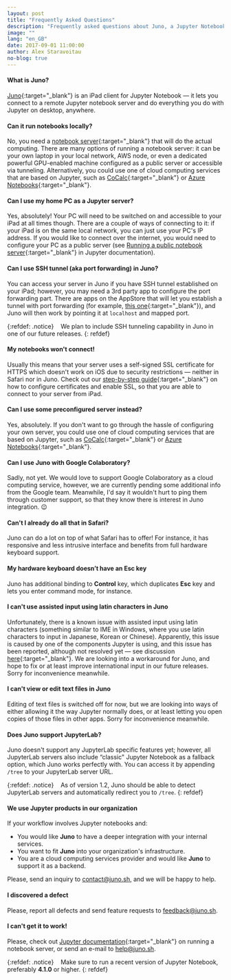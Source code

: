 ```yaml
---
layout: post
title: "Frequently Asked Questions"
description: "Frequently asked questions about Juno, a Jupyter Notebook client for iPad."
image: ""
lang: "en_GB"
date: 2017-09-01 11:00:00
author: Alex Staravoitau
no-blog: true
---
```

#### What is Juno?
[Juno](https://itunes.apple.com/app/juno-jupyter-notebook-client/id1315744137){:target="_blank"} is an iPad client for Jupyter Notebook — it lets you connect to a remote Jupyter notebook server and do everything you do with Jupyter on desktop, anywhere.

#### Can it run notebooks locally?
No, you need a [notebook server](http://jupyter-notebook.readthedocs.io/en/latest/public_server.html){:target="_blank"} that will do the actual computing. There are many options of running a notebook server: it can be your own laptop in your local network, AWS node, or even a dedicated powerful GPU-enabled machine configured as a public server or accessible via tunneling. Alternatively, you could use one of cloud computing services that are based on Jupyter, such as [CoCalc](http://cocalc.com){:target="_blank"} or [Azure Notebooks](https://notebooks.azure.com){:target="_blank"}.

#### Can I use my home PC as a Jupyter server?
Yes, absolutely! Your PC will need to be switched on and accessible to your iPad at all times though. There are a couple of ways of connecting to it: if your iPad is on the same local network, you can just use your PC's IP address. If you would like to connect over the internet, you would need to configure your PC as a public server (see [Running a public notebook server](http://jupyter-notebook.readthedocs.io/en/stable/public_server.html#running-a-public-notebook-server){:target="_blank"} in Jupyter documentation).

#### Can I use SSH tunnel (aka port forwarding) in Juno?
You can access your server in Juno if you have SSH tunnel established on your iPad; however, you may need a 3rd party app to configure the port forwarding part. There are apps on the AppStore that will let you establish a tunnel with port forwarding (for example, [this one](https://itunes.apple.com/app/ssh-tunnel/id1260223542?mt=8){:target="_blank"}), and Juno will then work by pointing it at `localhost` and mapped port.

{:refdef: .notice}
<i class="fa fa-info-circle fa-2x" aria-hidden="true" style="color: #CCCCCC; vertical-align: middle;"></i><span style="display:inline-block; width: 8px;"></span> <span>We plan to include SSH tunneling capability in Juno in one of our future releases.</span>
{: refdef}

#### My notebooks won't connect!
Usually this means that your server uses a self-signed SSL certificate for HTTPS which doesn't work on iOS due to security restrictions — neither in Safari nor in Juno. Check out our [step-by-step guide](/ssl-self-signed-cert){:target="_blank"} on how to configure certificates and enable SSL, so that you are able to connect to your server from iPad.

#### Can I use some preconfigured server instead?
Yes, absolutely. If you don't want to go through the hassle of configuring your own server, you could use one of cloud computing services that are based on Jupyter, such as [CoCalc](http://cocalc.com){:target="_blank"} or [Azure Notebooks](https://notebooks.azure.com){:target="_blank"}.

#### Can I use Juno with Google Colaboratory?
Sadly, not yet. We would love to support Google Colaboratory as a cloud computing service, however, we are currently pending some additional info from the Google team. Meanwhile, I'd say it wouldn't hurt to ping them through customer support, so that they know there is interest in Juno integration. 😉

#### Can't I already do all that in Safari?
Juno can do a lot on top of what Safari has to offer! For instance, it has responsive and less intrusive interface and benefits from full hardware keyboard support.

#### My hardware keyboard doesn’t have an Esc key
Juno has additional binding to **Control** key, which duplicates **Esc** key and lets you enter command mode, for instance.

#### I can't use assisted input using latin characters in Juno
Unfortunately, there is a known issue with assisted input using latin characters (something similar to IME in Windows, where you use latin characters to input in Japanese, Korean or Chinese). Apparently, this issue is caused by one of the components Jupyter is using, and this issue has been reported, although not resolved yet — see discussion [here](https://github.com/codemirror/CodeMirror/issues/3137){:target="_blank"}. We are looking into a workaround for Juno, and hope to fix or at least improve international input in our future releases. Sorry for inconvenience meanwhile. 

#### I can't view or edit text files in Juno
Editing of text files is switched off for now, but we are looking into ways of either allowing it the way Jupyter normally does, or at least letting you open copies of those files in other apps. Sorry for inconvenience meanwhile.

#### Does Juno support JupyterLab?
Juno doesn't support any JupyterLab specific features yet; however, all JupyterLab servers also include “classic" Jupyter Notebook as a fallback option, which Juno works perfectly with. You can access it by appending `/tree` to your JupyterLab server URL. 

{:refdef: .notice}
<i class="fa fa-info-circle fa-2x" aria-hidden="true" style="color: #CCCCCC; vertical-align: middle;"></i><span style="display:inline-block; width: 8px;"></span> <span>As of version 1.2, Juno should be able to detect JupyterLab servers and automatically redirect you to `/tree`.</span>
{: refdef}

#### We use Jupyter products in our organization
If your workflow involves Jupyter notebooks and:
* You would like **Juno** to have a deeper integration with your internal services.
* You want to fit **Juno** into your organization's infrastructure.
* You are a cloud computing services provider and would like **Juno** to support it as a backend.

Please, send an inquiry to [contact@juno.sh](mailto:contact@juno.sh), and we will be happy to help.

#### I discovered a defect
Please, report all defects and send feature requests to [feedback@juno.sh](mailto:feedback@juno.sh).

#### I can't get it to work!
Please, check out [Jupyter documentation](http://jupyter-notebook.readthedocs.io/en/latest/public_server.html){:target="_blank"} on running a notebook server, or send an e-mail to [help@juno.sh](mailto:help@juno.sh).

{:refdef: .notice}
<i class="fa fa-info-circle fa-2x" aria-hidden="true" style="color: #CCCCCC; vertical-align: middle;"></i><span style="display:inline-block; width: 8px;"></span> <span>Make sure to run a recent version of Jupyter Notebook, preferably <b>4.1.0</b> or higher.</span>
{: refdef}
